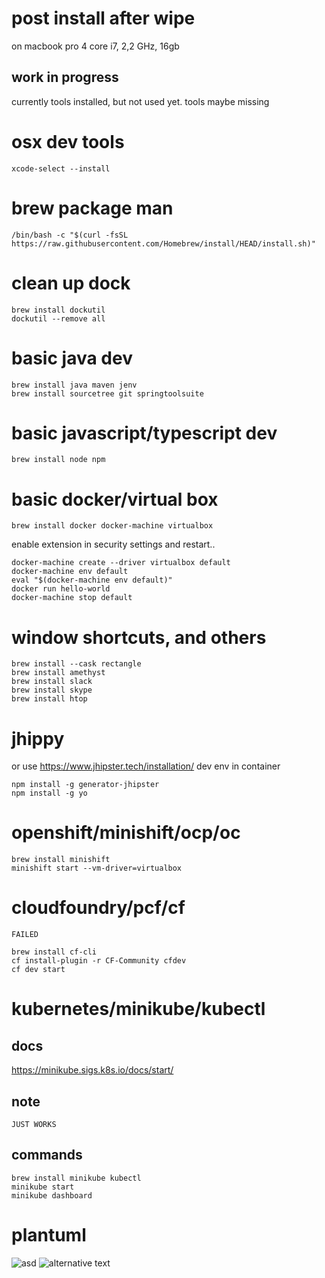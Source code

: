 # post install after wipe

on macbook pro 4 core i7, 2,2 GHz,  16gb

## work in progress
currently tools installed, but not used yet. tools maybe missing

# osx dev tools
```
xcode-select --install
```
# brew package man
```
/bin/bash -c "$(curl -fsSL https://raw.githubusercontent.com/Homebrew/install/HEAD/install.sh)"
```
# clean up dock
```
brew install dockutil
dockutil --remove all
```
# basic java dev
```
brew install java maven jenv
brew install sourcetree git springtoolsuite
```
# basic javascript/typescript dev
```
brew install node npm
```
# basic docker/virtual box

```
brew install docker docker-machine virtualbox
```

enable extension in security settings and restart..

```
docker-machine create --driver virtualbox default 
docker-machine env default
eval "$(docker-machine env default)"
docker run hello-world
docker-machine stop default
```
# window shortcuts, and others
```
brew install --cask rectangle
brew install amethyst
brew install slack
brew install skype
brew install htop
```

# jhippy

or use https://www.jhipster.tech/installation/ dev env in container

```
npm install -g generator-jhipster
npm install -g yo
```
 # openshift/minishift/ocp/oc
 ```
 brew install minishift
 minishift start --vm-driver=virtualbox
 ```
 # cloudfoundry/pcf/cf
 `
 FAILED
 `
  ```
brew install cf-cli
cf install-plugin -r CF-Community cfdev
cf dev start

```

# kubernetes/minikube/kubectl

## docs

https://minikube.sigs.k8s.io/docs/start/

## note
`
JUST WORKS
`
## commands
```
brew install minikube kubectl 
minikube start
minikube dashboard

```

# plantuml

![asd](https://www.planttext.com/api/plantuml/img/SoWkIImgAStDuU9ooazIqBLJSCp9J4wrKl18pSd9L-JYSaZDIm5A0m00)
![alternative text](http://www.plantuml.com/plantuml/proxy?cache=no&src=https://github.com/amsdams/howtos/blob/master/postinstall.uml)

